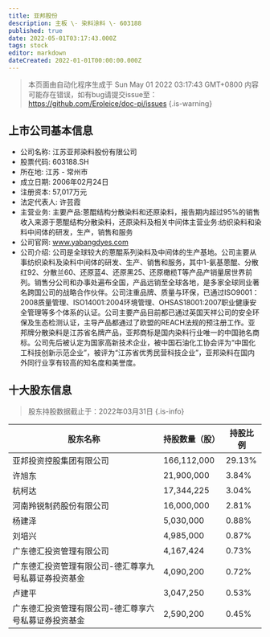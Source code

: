 ```yaml
---
title: 亚邦股份
description: 主板 \- 染料涂料 \- 603188
published: true
date: 2022-05-01T03:17:43.000Z
tags: stock
editor: markdown
dateCreated: 2022-01-01T00:00:00.000Z
---
```


> 本页面由自动化程序生成于 Sun May 01 2022 03:17:43 GMT+0800
> 内容可能存在错误，如有bug请提交issue至：https://github.com/Eroleice/doc-pi/issues
{.is-warning}

## 上市公司基本信息
- 公司名称: 江苏亚邦染料股份有限公司
- 股票代码: 603188.SH
- 所在地: 江苏 - 常州市
- 成立日期: 2006年02月24日
- 注册资本: 57,017万元
- 法定代表人: 许芸霞
- 主营业务: 主要产品:蒽醌结构分散染料和还原染料，报告期内超过95%的销售收入来源于蒽醌结构分散染料，还原染料及相关中间体主营业务:纺织染料和染料中间体的研发，生产，销售和服务
- 公司官网: www.yabangdyes.com
- 公司介绍: 公司是全球较大的蒽醌系列染料及中间体的生产基地。公司主要从事纺织染料及染料中间体的研发、生产、销售和服务，其中1-氨基蒽醌、分散红92、分散兰60、还原蓝4、还原黑25、还原橄榄T等产品产销量居世界前列。销售分公司和办事处遍布全国，产品远销至全球各地，是多家全球同业著名跨国公司的战略合作伙伴。公司注重品牌、质量与环保，已通过ISO9001：2008质量管理、ISO14001:2004环境管理、OHSAS18001:2007职业健康安全管理等多个体系的认证。公司主要产品目前都已通过英国天祥公司的安全环保及生态检测认证，主导产品都通过了欧盟的REACH法规的预注册工作。亚邦牌分散染料是江苏省名牌产品，亚邦商标是国内染料行业唯一的中国驰名商标。公司先后被认定为国家高新技术企业，被中国石油化工协会评为“中国化工科技创新示范企业”，被评为“江苏省优秀民营科技企业”，亚邦染料在国内外同行业享有较高的知名度和美誉度。


## 十大股东信息
> 股东持股数据截止于：2022年03月31日
{.is-info}

| 股东名称 | 持股数量（股） | 持股比例 |
| --- | --- | --- |
| 亚邦投资控股集团有限公司 | 166,112,000 | 29.13% |
| 许旭东 | 21,900,000 | 3.84% |
| 杭柯达 | 17,344,225 | 3.04% |
| 河南羚锐制药股份有限公司 | 16,000,000 | 2.81% |
| 杨建泽 | 5,030,000 | 0.88% |
| 刘培兴 | 4,985,000 | 0.87% |
| 广东德汇投资管理有限公司 | 4,167,424 | 0.73% |
| 广东德汇投资管理有限公司-德汇尊享九号私募证券投资基金 | 4,090,200 | 0.72% |
| 卢建平 | 3,047,250 | 0.53% |
| 广东德汇投资管理有限公司-德汇尊享六号私募证券投资基金 | 2,590,200 | 0.45% |




